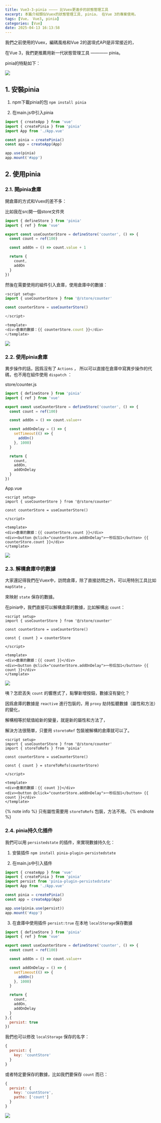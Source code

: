 ```yaml
---
title: Vue3-3-pinia ———— 比Vuex更進步的狀態管理工具
excerpt: 本篇介紹類似Vuex的狀態管理工具, pinia， 在Vue 3的專案使用。
tags: [Vue， Vue3, pinia]
categories: [Vue]
date: 2025-04-13 16:13:58
---
```


我們之前使用的Vuex，編碼風格和Vue 2的選項式API是非常接近的，

在Vue 3，我們更推薦用新一代狀態管理工具 ———— pinia。

pinia的特點如下：

![](/img/Vue/Vue3/Vue3-3-1.png) 


## 1. 安裝pinia

1. npm下載pinia的包
`npm install pinia`

2. 在main.js中引入pinia
```js
import { createApp } from 'vue'
import { createPinia } from 'pinia'
import App from './App.vue'

const pinia = createPinia()
const app = createApp(App)

app.use(pinia)
app.mount('#app')
```

## 2. 使用pinia
### 2.1. 開pinia倉庫
開倉庫的方式和Vuex的差不多：

比如我在src開一個store文件夾

```js
import { defineStore } from 'pinia'
import { ref } from 'vue'

export const useCounterStore = defineStore('counter', () => {
  const count = ref(100)

  const addOn = () => count.value + 1

  return {
    count,
    addOn
  }
})
```

然後在需要使用的組件引入倉庫，使用倉庫中的數據：

```js
<script setup>
import { useCounterStore } from '@/store/counter'

const counterStore = useCounterStore()

</script>

<template>
<div>倉庫的數據：{{ counterStore.count }}</div>
</template>
```

![](/img/Vue/Vue3/Vue3-3-2.png) 


### 2.2. 使用pinia倉庫

異步操作的話，因爲沒有了 `Actions` ， 所以可以直接在倉庫中寫異步操作的代碼，也不用在組件使用 `dispatch` ：

store/counter.js
```js
import { defineStore } from 'pinia'
import { ref } from 'vue'

export const useCounterStore = defineStore('counter', () => {
  const count = ref(100)

  const addOn = () => count.value++

  const addOnDelay = () => {
    setTimeout(() => {
      addOn()
    }, 1000)
  }

  return {
    count,
    addOn,
    addOnDelay
  }
})
```

App.vue
```vue
<script setup>
import { useCounterStore } from '@/store/counter'

const counterStore = useCounterStore()

</script>

<template>
<div>倉庫的數據：{{ counterStore.count }}</div>
<div><button @click="counterStore.addOnDelay">一秒后加1</button> {{ counterStore.count }}</div>
</template>
```

![](/img/Vue/Vue3/Vue3-3-3.png) 

### 2.3. 解構倉庫中的數據
大家還記得我們在Vuex中，訪問倉庫，除了直接訪問之外，可以用特別工具比如 `mapState` ，

來映射 `state` 保存的數據。

在pinia中，我們直接可以解構倉庫的數據，比如解構出 `count`：

```vue
<script setup>
import { useCounterStore } from '@/store/counter'

const counterStore = useCounterStore()

const { count } = counterStore

</script>

<template>
<div>倉庫的數據：{{ count }}</div>
<div><button @click="counterStore.addOnDelay">一秒后加1</button> {{ count }}</div>
</template>
```

![](/img/Vue/Vue3/Vue3-3-4.png) 

咦？怎麽丟失 `count` 的響應式了，點擊新增按鈕，數據沒有變化？

因爲倉庫的數據是 `reactive` 進行包裝的，用 `proxy` 劫持監聽數據（屬性和方法）的變化，

解構相等於賦值給新的變量，就是新的屬性和方法了，

解決方法很簡單，只要用 `storetoRef` 包裝被解構的倉庫就可以了。

```vue
<script setup>
import { useCounterStore } from '@/store/counter'
import { storeToRefs } from 'pinia'

const counterStore = useCounterStore()

const { count } = storeToRefs(counterStore)

</script>

<template>
<div>倉庫的數據：{{ count }}</div>
<div><button @click="counterStore.addOnDelay">一秒后加1</button> {{ count }}</div>
</template>

```

{% note info %}
只有屬性需要用 `storeToRefs` 包裝，方法不用。
{% endnote %}


### 2.4. pinia持久化插件
我們可以用 `persistedstate` 的插件，來實現數據持久化：

1. 安裝插件
`npm install pinia-plugin-persistedstate`

2. 在main.js中引入插件
```js
import { createApp } from 'vue'
import { createPinia } from 'pinia'
import persist from 'pinia-plugin-persistedstate'
import App from './App.vue'

const pinia = createPinia()
const app = createApp(App)

app.use(pinia.use(persist))
app.mount('#app')
```

3. 在倉庫中使用插件 `persist:true` 在本地 `localStorage`保存數據
```js
import { defineStore } from 'pinia'
import { ref } from 'vue'

export const useCounterStore = defineStore('counter', () => {
  const count = ref(100)

  const addOn = () => count.value++

  const addOnDelay = () => {
    setTimeout(() => {
      addOn()
    }, 1000)
  }

  return {
    count,
    addOn,
    addOnDelay
  }
},{
  persist: true
})
```

我們也可以修改 `localStorage` 保存的名字：
```js
{
  persist: {
    key: 'countStore'
  }
}
```

或者特定要保存的數據，比如我們要保存 `count` 而已：
```js
{
  persist: {
    key: 'countStore',
    paths: ['count']
  }
}
```

![](/img/Vue/Vue3/Vue3-3-5.png) 